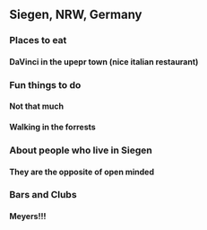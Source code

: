 ## Siegen, NRW, Germany

### Places to eat
#### DaVinci in the upepr town (nice italian restaurant)

### Fun things to do
#### Not that much
#### Walking in the forrests

### About people who live in Siegen
#### They are the opposite of open minded

### Bars and Clubs
#### Meyers!!!
